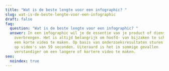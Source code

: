 ```yaml
---
title: "Wat is de beste lengte voor een infographic? "
slug: wat-is-de-beste-lengte-voor-een-infographic
draft: false
faq:
  question: "Wat is de beste lengte voor een infographic? "
  answer: In een infographic wil je de essentie van je product of dienst
    overbrengen. Het is altijd belangrijk om hoofd- van bijzaken te scheiden en
    een korte video te maken. Op basis van onderzoeksresultaten sturen wij aan
    op video's van 59 seconden. Uiteraard is het in sommige gevallen
    verstandiger om een langere of kortere video te maken.
seo:
  noindex: true
---
```


